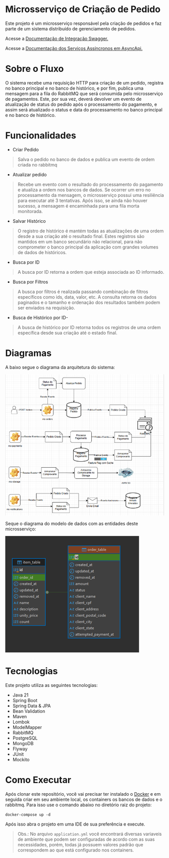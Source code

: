 # Microsserviço de Criação de Pedido 
Este projeto é um microsserviço responsável pela criação de pedidos e faz parte de um sistema distribuído de gerenciamento
de pedidos.

Acesse a [Documentação de Integração Swagger.](https://gildevan-pereira.github.io/order-management-orders-swagger/)

Acesse a [Documentação dos Serviços Assíncronos em AsyncApi.](https://gildevan-pereira.github.io/order-management-orders-async-api/)

# Sobre o Fluxo
O sistema recebe uma requisição HTTP para criação de um pedido, registra no banco principal e no banco de histórico,
e por fim, publica uma mensagem para a fila do RabbitMQ que será consumida pelo microsserviço de pagamentos. Este, por
sua vez, deverá devolver um evento de atualização de status do pedido após o processamento do pagamento, e assim será 
atualizado o status e data do processamento no banco principal e no banco de histórico.

# Funcionalidades
- Criar Pedido 

> Salva o pedido no banco de dados e publica um evento de ordem criada no rabbitmq

- Atualizar pedido

> Recebe um evento com o resultado do processamento do pagamento e atualiza a ordem nos bancos de dados.
  Se ocorrer um erro no processamento da mensagem, o microsserviço possui uma resiliência para executar até 3 tentativas.
  Após isso, se ainda não houver sucesso, a mensagem é encaminhada para uma fila morta monitorada.

- Salvar Histórico

> O registro de histórico é mantém todas as atualizações de uma ordem desde a sua criação até o resultado final.
  Estes registros são mantidos em um banco secundário não relacional, para não comprometer o banco principal da aplicação
  com grandes volumes de dados de históricos.

- Busca por ID
        
> A busca por ID retorna a ordem que esteja associada ao ID informado.

- Busca por Filtros

> A busca por filtros é realizada passando combinação de filtros específicos como ids, data, valor, etc. 
  A consulta retorna os dados paginados e o tamanho e ordenação dos resultados também podem ser enviados na requisição.

- Busca de Histórico por ID- 

> A busca de histórico por ID retorna todos os registros de uma ordem específica desde sua criação até o estado final.

# Diagramas

A baixo segue o diagrama da arquitetura do sistema:

![img.png](src/main/resources/img/order_management.png)

Seque o diagrama do modelo de dados com as entidades deste microsserviço:

![img.png](src/main/resources/img/db-diagram.png)

# Tecnologias

Este projeto utiliza as seguintes tecnologias:

- Java 21
- Spring Boot
- Spring Data & JPA
- Bean Validation
- Maven
- Lombok
- ModelMapper
- RabbitMQ
- PostgreSQL
- MongoDB
- Flyway
- JUnit
- Mockito

# Como Executar

Após clonar este repositório, você vai precisar ter instalado o [Docker](https://www.docker.com/products/docker-desktop/)
e em seguida criar em seu ambiente local, os containers os bancos de dados e o rabbitmq. Para isso use o comando abaixo
no diretório raiz do projeto:

    docker-compose up -d

Após isso abra o projeto em uma IDE de sua preferência e execute.

> Obs.: No arquivo ``application.yml`` você encontrará diversas variaveis de ambiente que podem ser configuradas de acordo com as 
suas necessidades, porém, todas já possuem valores padrão que correspondem ao que está configurado nos containers.